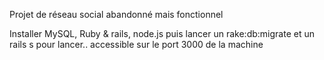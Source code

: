 Projet de réseau social abandonné mais fonctionnel

Installer MySQL, Ruby & rails, node.js puis lancer un rake:db:migrate et un rails s pour lancer.. accessible sur le port 3000 de la machine
